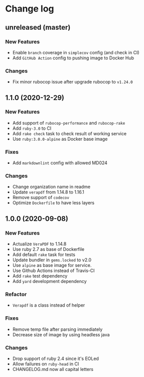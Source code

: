# Change log

## unreleased (master)

### New Features

* Enable `branch` coverage in `simplecov` config (and check in CI)
* Add `GitHub Action` config to pushing image to Docker Hub

### Changes

* Fix minor rubocop issue after upgrade rubocop to `v1.24.0`

## 1.1.0 (2020-12-29)

### New Features

* Add support of `rubocop-performance` and `rubocop-rake`
* Add `ruby-3.0` to CI
* Add `rake check` task to check result of working service
* Use `ruby:3.0.0-alpine` as Docker base image

### Fixes

* Add `markdownlint` config with allowed MD024

### Changes

* Change organization name in readme
* Update `verapdf` from 1.14.8 to 1.16.1
* Remove support of `codecov`
* Optimize `Dockerfile` to have less layers

## 1.0.0 (2020-09-08)

### New Features

* Actualize `VeraPDF` to 1.14.8
* Use ruby 2.7 as base of Dockerfile
* Add default `rake` task for tests
* Update bundler in `gems.locked` to v2.0
* Use `alpine` as base image for service.
* Use Github Actions instead of Travis-CI
* Add `rake` test dependency
* Add `yard` development dependency

### Refactor

* `Verapdf` is a class instead of helper

### Fixes

* Remove temp file after parsing immediately
* Decrease size of image by using headless java

### Changes

* Drop support of ruby 2.4 since it's EOLed
* Allow failures on `ruby-head` in CI
* CHANGELOG.md now all capital letters
